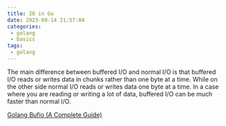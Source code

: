 ```yaml
---
title: IO in Go
date: 2023-09-14 21:57:04
categories:
 - golang
 - basics
tags:
 - golang
---
```




The main difference between buffered I/O and normal I/O is that buffered I/O reads or writes data in chunks rather than one byte at a time. While on the other side normal I/O reads or writes data one byte at a time. In a case where you are reading or writing a lot of data, buffered I/O can be much faster than normal I/O.  

[Golang Bufio (A Complete Guide)](https://www.kelche.co/blog/go/golang-bufio/)